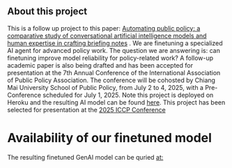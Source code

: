 ## About this project
This is a follow up project to this paper: [Automating public policy: a comparative study of conversational artificial intelligence models and human expertise in crafting briefing notes](https://rdcu.be/dYDBq) .
We are finetuning a specialized AI agent for advanced policy work. The question we are answering is: can finetuning improve model reliability for policy-related work? A follow-up academic paper is also being drafted and has been accepted for presentation at the 7th Annual Conference of the International Association of Public Policy Association. The conference will be cohosted by Chiang Mai University School of Public Policy, from July 2 to 4, 2025, with a Pre-Conference scheduled for July 1, 2025. Note this project is deployed on Heroku and the resulting AI model can be found [here](http://34.118.139.222/). This project has been selected for presentation at the [2025 ICCP Conference](https://www.ippapublicpolicy.org/conference/icpp7-chiang-mai-2025/21)

# Availability of our finetuned model
The resulting finetuned GenAI model can be quried [at:](http://34.118.139.222/)
